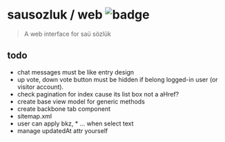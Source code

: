 # sausozluk / web ![badge](https://travis-ci.org/sausozluk/web.svg?branch=master)

> A web interface for saü sözlük

## todo
- chat messages must be like entry design
- up vote, down vote button must be hidden if belong logged-in user (or visitor account).
- check pagination for index cause its list box not a aHref?
- create base view model for generic methods
- create backbone tab component
- sitemap.xml
- user can apply bkz, * ... when select text
- manage updatedAt attr yourself